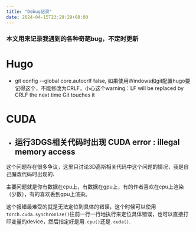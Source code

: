 ```yaml
---
title: "Debug记录"
date: 2024-04-15T23:29:29+08:00
---
```

### 本文用来记录我遇到的各种奇葩bug，不定时更新
# Hugo
- git config --global core.autocrlf false, 如果使用Windows和git配置hugo要记得这个，不能修改为CRLF，小心这个warning：LF will be replaced by CRLF the next time Git touches it

# CUDA
- ## 运行3DGS相关代码时出现 CUDA error : illegal memory access
这个问题存在很多争议，这里只讨论3D高斯相关代码中这个问题的情况，我是自己魔改代码时出现的.

主要问题就是你有数据在cpu上，有数据在gpu上，有的作者喜欢在cpu上渲染（少数），有的喜欢丢到gpu上渲染。

这个报错最难受的就是无法定位到具体的错误，这个时候可以使用`torch.cuda.synchronize()`往前一行一行地执行来定位具体错误，也可以直接打印变量的device，然后指定好是用`.cpu()`还是`.cuda()`.